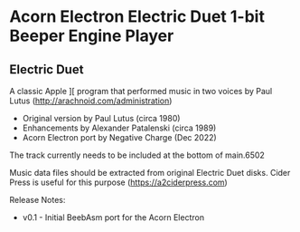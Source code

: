 # Acorn Electron Electric Duet 1-bit Beeper Engine Player

## Electric Duet

A classic Apple ][ program that performed music in two voices by Paul Lutus (http://arachnoid.com/administration)

- Original version by Paul Lutus (circa 1980)
- Enhancements by Alexander Patalenski (circa 1989)
- Acorn Electron port by Negative Charge (Dec 2022)

The track currently needs to be included at the bottom of main.6502

Music data files should be extracted from original Electric Duet disks. Cider Press is useful for this purpose (https://a2ciderpress.com)

Release Notes:

- v0.1 - Initial BeebAsm port for the Acorn Electron